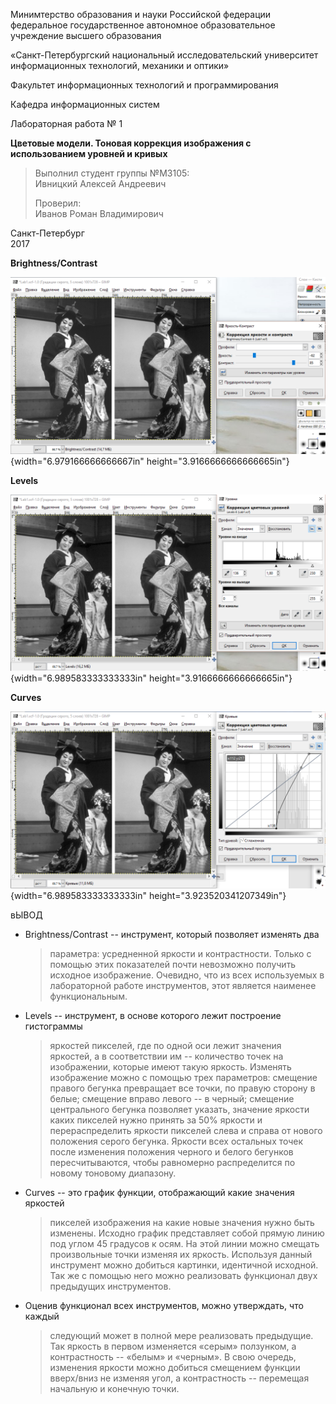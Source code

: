 Минимтерство образования и науки Российской федерации\
федеральное государственное автономное образовательное учреждение
высшего образования

«Санкт-Петербургский национальный исследовательский университет\
информационных технологий, механики и оптики»

Факультет информационных технологий и программирования

Кафедра информационных систем

Лабораторная работа № 1

**Цветовые модели. Тоновая коррекция изображения с использованием
уровней и кривых**

> Выполнил студент группы №М3105:\
> Ивницкий Алексей Андреевич
>
> Проверил:\
> Иванов Роман Владимирович

Санкт-Петербург\
2017

**Brightness/Contrast**

![C:\\Users\\InRedi\\AppData\\Local\\Microsoft\\Windows\\INetCache\\Content.Word\\Screenshot\_1.png](./lab-1//media/image1.png){width="6.979166666666667in"
height="3.9166666666666665in"}

**Levels**

![C:\\Users\\InRedi\\AppData\\Local\\Microsoft\\Windows\\INetCache\\Content.Word\\Screenshot\_2.png](./lab-1//media/image2.png){width="6.989583333333333in"
height="3.9166666666666665in"}

**Curves**

![C:\\Users\\InRedi\\AppData\\Local\\Microsoft\\Windows\\INetCache\\Content.Word\\Screenshot\_3.png](./lab-1//media/image3.png){width="6.989583333333333in"
height="3.923520341207349in"}

вЫВОД

-   Brightness/Contrast -- инструмент, который позволяет изменять два
    > параметра: усредненной яркости и контрастности. Только с помощью
    > этих показателей почти невозможно получить исходное изображение.
    > Очевидно, что из всех используемых в лабораторной работе
    > инструментов, этот является наименее функциональным.

-   Levels -- инструмент, в основе которого лежит построение гистограммы
    > яркостей пикселей, где по одной оси лежит значения яркостей, а в
    > соответствии им -- количество точек на изображении, которые имеют
    > такую яркость. Изменять изображение можно с помощью трех
    > параметров: смещение правого бегунка превращает все точки, по
    > правую сторону в белые; смещение вправо левого -- в черный;
    > смещение центрального бегунка позволяет указать, значение яркости
    > каких пикселей нужно принять за 50% яркости и перераспределить
    > яркости пикселей слева и справа от нового положения серого
    > бегунка. Яркости всех остальных точек после изменения положения
    > черного и белого бегунков пересчитываются, чтобы равномерно
    > распределится по новому тоновому диапазону.

-   Curves -- это график функции, отображающий какие значения яркостей
    > пикселей изображения на какие новые значения нужно быть изменены.
    > Исходно график представляет собой прямую линию под углом 45
    > градусов к осям. На этой линии можно смещать произвольные точки
    > изменяя их яркость. Используя данный инструмент можно добиться
    > картинки, идентичной исходной. Так же с помощью него можно
    > реализовать функционал двух предыдущих инструментов.

-   Оценив функционал всех инструментов, можно утверждать, что каждый
    > следующий может в полной мере реализовать предыдущие. Так яркость
    > в первом изменяется «серым» ползунком, а контрастность -- «белым»
    > и «черным». В свою очередь, изменения яркости можно добиться
    > смещением функции вверх/вниз не изменяя угол, а контрастность --
    > перемещая начальную и конечную точки.
